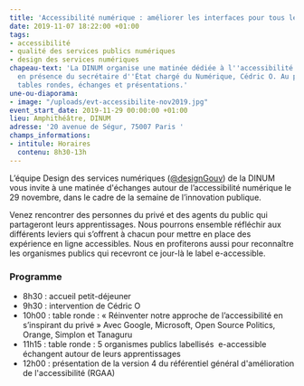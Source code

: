 ```yaml
---
title: 'Accessibilité numérique : améliorer les interfaces pour tous les usagers'
date: 2019-11-07 18:22:00 +01:00
tags:
- accessibilité
- qualité des services publics numériques
- design des services numériques
chapeau-text: 'La DINUM organise une matinée dédiée à l''accessibilité numérique,
  en présence du secrétaire d''État chargé du Numérique, Cédric O. Au programme :
  tables rondes, échanges et présentations.'
une-ou-diaporama:
- image: "/uploads/evt-accessibilite-nov2019.jpg"
event_start_date: 2019-11-29 00:00:00 +01:00
lieu: Amphithéâtre, DINUM
adresse: '20 avenue de Ségur, 75007 Paris '
champs_informations:
- intitule: Horaires
  contenu: 8h30-13h
---
```


L’équipe Design des services numériques ([@designGouv](https://twitter.com/DesignGouv)) de la DINUM vous invite à une matinée d'échanges autour de l’accessibilité numérique le 29 novembre, dans le cadre de la semaine de l’innovation publique.

Venez rencontrer des personnes du privé et des agents du public qui partageront leurs apprentissages. Nous pourrons ensemble réfléchir aux différents leviers qui s’offrent à chacun pour mettre en place des expérience en ligne accessibles. Nous en profiterons aussi pour reconnaître les organismes publics qui recevront ce jour-là le label e-accessible. 


### Programme

* 8h30  : accueil petit-déjeuner
* 9h30 : intervention de Cédric O
* 10h00 : table ronde : « Réinventer notre approche de l’accessibilité en s’inspirant du privé » 
Avec Google, Microsoft, Open Source Politics, Orange, Simplon et Tanaguru
* 11h15 : table ronde : 5 organismes publics labellisés  e-accessible échangent autour de leurs apprentissages
* 12h00 : présentation de la version 4 du référentiel général d'amélioration de l'accessibilité (RGAA)